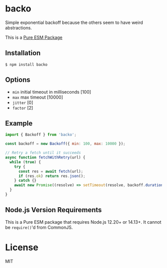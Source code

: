 # backo

Simple exponential backoff because the others seem to have weird abstractions.

This is a [Pure ESM Package](https://gist.github.com/sindresorhus/a39789f98801d908bbc7ff3ecc99d99c)

## Installation

```
$ npm install backo
```

## Options

- `min` initial timeout in milliseconds [100]
- `max` max timeout [10000]
- `jitter` [0]
- `factor` [2]

## Example

```js
import { Backoff } from 'backo';

const backoff = new Backoff({ min: 100, max: 10000 });

// Retry a fetch until it succeeds
async function fetchWithRetry(url) {
  while (true) {
    try {
      const res = await fetch(url);
      if (res.ok) return res.json();
    } catch {}
    await new Promise((resolve) => setTimeout(resolve, backoff.duration()));
  }
}
```

## Node.js Version Requirements

This is a Pure ESM package that requires Node.js 12.20+ or 14.13+. It cannot be `require()`'d from CommonJS.

# License

MIT

```

```
